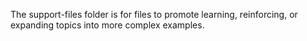 The support-files folder is for files to promote learning, reinforcing, or expanding topics into more complex examples.
